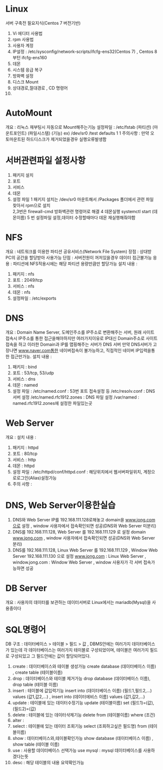 # Linux
서버 구축전 필요지식(Centos 7 버전기반)
1) Vi 에디터 사용법
2) rpm 사용법
3) 사용자 계정
4) IP설정 : /etc/sysconfig/network-scripts/ifcfg-ens32(Centos 7) , Centos 8 부턴 ifcfg-ens160
5) 데몬
6) 시스템 응급 복구 
7) 방화벽 설정
8) 디스크 Mount
9) 상대경로,절대경로 , CD 명령어
10) 

# AutoMount
개요 : 리눅스 재부팅시 자동으로 Mount해주는기능
설정파일 : /etc/fstab
(파티션) (마운트포인트)  (파일시스템) (기능)
ex) /dev/sr0 /test defaults 1 1
주의사항 : 만약 오토마운트된 하드디스크가 제거되었을경우 실행오류발생함

# 서버관련파일 설정사항
1) 패키지 설치
2) 포트
3) 서비스
4) 데몬
5) 설정 파일
1 패키지 설치는 /dev/sr0 마운트해서 /Packages 폴더에서 관련 파일  찾아서 rpm으로 설치 <br>
2,3번은 firewall-cmd 방화벽관련 명령어로 해결
4 데몬실행 systemctl start (데몬이름)
5 번 설정파일 설정,데이터 수정할때마다 데몬 재실행해줘야함

# NFS
개요 : 네트워크를 이용한 파티션 공유서비스(Network File System)
장점 : 상대방 PC의 공간을 할당받아 사용가능
단점 : 서버전원이 꺼저있을경우 데이터 접근불가능
응용 : 파티션에 NFS적용시에는 해당 파티션 용량만큼만 할당가능
설치 내용 :
1) 패키지 : nfs
2) 포트 : 2049/tcp
3) 서비스 : nfs
4) 데몬 : nfs
5) 설정파일 : /etc/exports

# DNS
개요 : Domain Name Server, 도메인주소를 IP주소로 변환해주는 서버, 원래 사이트접속시 IP주소를 통한 접근을해야하지만 여러가지이유로 IP대신 Domain주소로 사이트접속을 하고 이러한 Domain과 IP를 맵핑해주는 서버가 DNS 서버 만약 DNS서버가 고장나면 www.naver.com통한 네이버접속이 불가능하고, 직접적인 네이버 IP입력을통한 접근만가능.
설치 내용 :
1) 패키지 : bind
2) 포트 : 53/tcp, 53/udp
3) 서비스 : dns
4) 데몬 : named
5) 설정 파일 : 
/etc/named.conf : 53번 포트 접속설정 등
/etc/resolv.conf : DNS 서버 설정
/etc/named.rfc1912.zones : DNS 파일 설정
/var/named : named.rfc1912.zones에 설정한 파일있는곳

# Web Server
개요 :
설치 내용 :
1) 패키지 : httpd
2) 포트 : 80/tcp
3) 서비스 : http
4) 데몬 : httpd
5) 설정 파일 : 
/etc/httpd/conf/httpd.conf : 해당위치에서 웹서버파일위치, 계정으로로그인(Alias)설정가능
6) 주의 사항 : 

# DNS, Web Server이용한실습
1. DNS와 Web Server IP를 192.168.111.128로해놓고 domain을 www.jong.com으로 설정 , window 사용자에서 접속확인되면 성공(DNS와 Web Server 미분리)
2. DNS를 192.168.111.128, Web Server 를 192.168.111.129 로 설정 domain www.jong.com , window 사용자에서 접속확인되면 성공(DNS와 Web Server 분리)
3. DNS를 192.168.111.128, Linux Web Server 를 192.168.111.129 , Window Web Server 192.168.111.130 으로 설정
www.jong.com : Linux Web Server , window.jong.com : Window Web Server , window 사용자가 각 서버 접속가능하면 성공






# DB Server
개요 : 사용자의 데이터를 보관하는 데이터서버로 Linux에서는 mariadb(Mysql)을 사용중이다



# SQL명령어
DB 구조 : 데이터베이스 > 테이블 > 필드 > 값 , DBMS안에는 여러가지 데이터베이스가 있는데 각 데이터베이스는 여러가지 테이블로 구성되었이며, 테이블은 여러가지 필드로 구성되있고 그 필드안에는 값이 할당되어있다.
1) create : 데이터베이스와 테이블 생성가능 create database (데이터베이스 이름) , create table (테이블이름) 
2) drop : 데이터베이스와 테이블 제거가능 drop database (데이터베이스 이름), drop table (테이블 이름)
3) insert : 테이블에 값입력기능 insert into (데이터베이스 이름) (필드1,필드2,...) values (값1,값2,...) , insert into (데이터에비스 이름) values (값1,값2,...)
4) update : 테이블에 있는 데이터수정기능 update (테이블이름) set (필드1)=(값), (필드2)=(값)
5) delete : 테이블에 있는 데이터삭제기능 delete from (테이블이름) where (조건)
6) alter : 
7) select : 테이블에 있는 데이터 조회기능 select (조회하고싶은 필드명) from (테이블이름)
8) show : 데이터베이스와,테이블확인가능 show database (데이터베이스 이름) , show table (테이블 이름)
9) use : 사용할 데이터베이스 선택가능 use mysql : mysql 데이터베이스를 사용하겠다는뜻
10) desc : 해당 테이블의 내용 요약확인가능 

